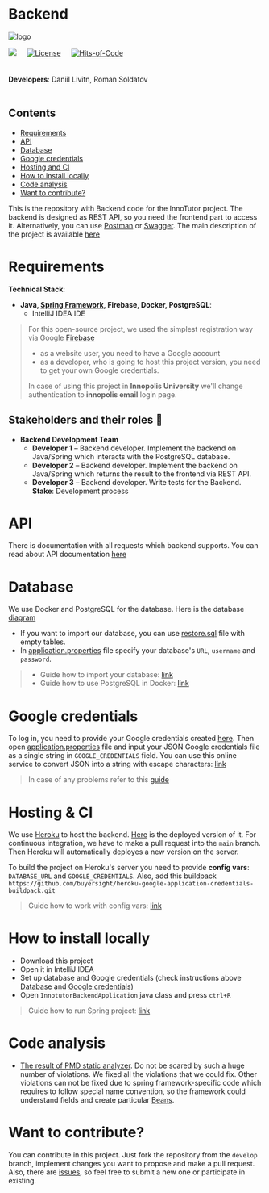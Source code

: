 # Backend

![logo](https://user-images.githubusercontent.com/44948387/136674082-18921bd1-b4f5-40d3-81bf-f98028c159c6.png)   <br>

<img src="https://img.shields.io/github/stars/InnoTutor/Backend?style=social">   ᅠ [![License](https://img.shields.io/badge/license-MIT-green.svg)](https://github.com/InnoTutor/Backend/blob/main/LICENSE) ᅠ   [![Hits-of-Code](https://hitsofcode.com/github/InnoTutor/Backend?branch=main)](https://hitsofcode.com/github/InnoTutor/Backend/view?branch=main)<br><br><br>
**Developers**: Daniil Livitn, Roman Soldatov
<br><br>

## Contents
- [Requirements](#requirements)
- [API](#api)
- [Database](#database)
- [Google credentials](#google-credentials)
- [Hosting and CI](#hosting-and-ci)
- [How to install locally](#how-to-install-locally)
- [Code analysis](#code-analysis)
- [Want to contribute?](#want-to-contribute)

This is the repository with Backend code for the InnoTutor project. The backend is designed as REST API, so you need the frontend part to access it. Alternatively, you can use [Postman](https://www.postman.com) or [Swagger](https://swagger.io).
The main description of the project is available [here](https://github.com/InnoTutor/README)

# Requirements
**Technical Stack**: <br>
* **Java, [Spring Framework](https://spring.io/projects/spring-framework), Firebase, Docker, PostgreSQL**: <br>
  * IntelliJ IDEA IDE
> For this open-source project, we used the simplest registration way via Google [Firebase](https://firebase.google.com)
> - as a website user, you need to have a Google account
> - as a developer, who is going to host this project version, you need to get your own Google credentials.
> 
> In case of using this project in **Innopolis University** we'll change authentication to **innopolis email** login page.

## Stakeholders and their roles 👤
* **Backend Development Team**
  * **Developer 1** – Backend developer. Implement the backend on Java/Spring which interacts with the PostgreSQL database.
  * **Developer 2** – Backend developer. Implement the backend on Java/Spring which returns the result to the frontend via REST API.
  * **Developer 3** – Backend developer. Write tests for the Backend. <br>
 **Stake**: Development process

# API
There is documentation with all requests which backend supports.
You can read about API documentation [here](https://documenter.getpostman.com/view/16213957/UUy65PgU)

# Database
We use Docker and PostgreSQL for the database.
Here is the database [diagram](https://github.com/InnoTutor/README/blob/main/UMLDiagrams/DatabaseDiagram.md)

- If you want to import our database, you can use [restore.sql](restore.sql) file with empty tables.
- In [application.properties](/src/main/resources/application.properties) file specify your database's `URL`, `username` and `password`.
> - Guide how to import your database: [link](https://www.postgresql.org/docs/9.1/backup-dump.html)
> - Guide how to use PostgreSQL in Docker: [link](https://youtu.be/aHbE3pTyG-Q)

# Google credentials
To log in, you need to provide your Google credentials created [here](https://firebase.google.com).
Then open [application.properties](/src/main/resources/application.properties) file and input your JSON Google credentials file as a single string in `GOOGLE_CREDENTIALS` field.
You can use this online service to convert JSON into a string with escape characters: [link](https://www.freeformatter.com/json-escape.html)
> In case of any problems refer to this [guide](https://medium.com/@renceabishek/how-to-add-google-api-credentials-key-on-heroku-spring-boot-16b03e2a2363)

# Hosting & CI
We use [Heroku](https://heroku.com/) to host the backend. [Here](https://innotutor.herokuapp.com) is the deployed version of it.
For continuous integration, we have to make a pull request into the `main` branch. Then Heroku will automatically deployes a new version on the server.

To build the project on Heroku's server you need to provide **config vars**: `DATABASE_URL` and `GOOGLE_CREDENTIALS`. Also, add this buildpack `https://github.com/buyersight/heroku-google-application-credentials-buildpack.git`
> Guide how to work with config vars: [link](https://devcenter.heroku.com/articles/config-vars)

# How to install locally
- Download this project
- Open it in IntelliJ IDEA
- Set up database and Google credentials (check instructions above [Database](#database) and [Google credentials](#google-credentials))
- Open `InnotutorBackendApplication` java class and press `ctrl+R`
> Guide how to run Spring project: [link](https://www.jetbrains.com/help/idea/your-first-spring-application.html)

# Code analysis
* [The result of PMD static analyzer](https://github.com/InnoTutor/README/blob/main/StaticAnaylyzer/result.md). Do not be scared by such a huge number of violations. We fixed all the violations that we could fix. Other violations can not be fixed due to spring framework-specific code which requires to follow special name convention, so the framework could understand fields and create particular [Beans](https://docs.spring.io/spring-framework/docs/current/reference/html/core.html#beans-definition).

# Want to contribute?
You can contribute in this project. Just fork the repository from the `develop` branch, implement changes you want to propose and make a pull request.
Also, there are [issues](https://github.com/InnoTutor/Backend/issues), so feel free to submit a new one or participate in existing.
